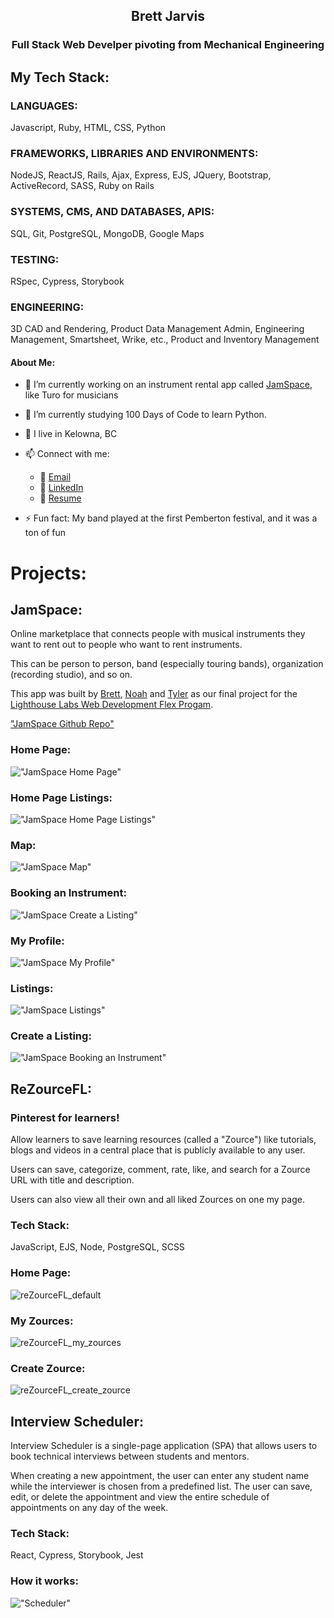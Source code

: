 <h2 align="center">Brett Jarvis</h2>

<h3 align="center">Full Stack Web Develper pivoting from Mechanical Engineering</h3>

## My Tech Stack:
### LANGUAGES:
  Javascript, Ruby, HTML, CSS, Python
### FRAMEWORKS, LIBRARIES AND ENVIRONMENTS:
  NodeJS, ReactJS, Rails, Ajax, Express, EJS, JQuery, Bootstrap, ActiveRecord, SASS, Ruby on Rails
### SYSTEMS, CMS, AND DATABASES, APIS:
  SQL, Git, PostgreSQL, MongoDB, Google Maps
### TESTING:
  RSpec, Cypress, Storybook
### ENGINEERING:
  3D CAD and Rendering, Product Data Management Admin, Engineering Management, Smartsheet, Wrike, etc., Product and Inventory Management

#### About Me:
- 🔭 I’m currently working on an instrument rental app called [JamSpace](https://github.com/bbjarvis/JamSpace), like Turo for musicians
- 🌱 I’m currently studying 100 Days of Code to learn Python.
- :round_pushpin: I live in Kelowna, BC
- 📫 Connect with me:
  - :email: [Email](brettbjarvis@gmail.com)
  - :link: [LinkedIn](https://www.linkedin.com/in/jarvisbrett/)
  - :page_with_curl: [Resume](https://resume.creddle.io/resume/gefix6gzidd)

- ⚡ Fun fact: My band played at the first Pemberton festival, and it was a ton of fun

# Projects:
## JamSpace:
Online marketplace that connects people with musical instruments they want to rent out to people who want to rent instruments.

This can be person to person, band (especially touring bands), organization (recording studio), and so on.

This app was built by [Brett](https://github.com/bbjarvis), [Noah](https://github.com/NoahThomlison) and [Tyler](https://github.com/TylerJEShelton) as our final project for the [Lighthouse Labs Web Development Flex Progam](https://www.lighthouselabs.ca/en/web-development-flex-program).

["JamSpace Github Repo"](https://github.com/bbjarvis/JamSpace)

### Home Page:

!["JamSpace Home Page"](https://github.com/bbjarvis/JamSpace/blob/master/screenshots/Home_Page.gif?raw=true)

### Home Page Listings:

!["JamSpace Home Page Listings"](https://github.com/bbjarvis/JamSpace/blob/master/screenshots/Home_Listings.gif?raw=true)

### Map:

!["JamSpace Map"](https://github.com/bbjarvis/JamSpace/blob/master/screenshots/Map_Listing.gif?raw=true)

### Booking an Instrument:

!["JamSpace Create a Listing"](https://github.com/bbjarvis/JamSpace/blob/master/screenshots/Booking.gif?raw=true)

### My Profile:

!["JamSpace My Profile"](https://github.com/bbjarvis/JamSpace/blob/master/screenshots/My_Profile_page.gif?raw=true)

### Listings:

!["JamSpace Listings"](https://github.com/bbjarvis/JamSpace/blob/master/screenshots/Listings.gif?raw=true)

### Create a Listing:

!["JamSpace Booking an Instrument"](https://github.com/bbjarvis/JamSpace/blob/master/screenshots/Create_Listing.gif?raw=true)

## ReZourceFL:
### Pinterest for learners!

Allow learners to save learning resources (called a "Zource") like tutorials, blogs and videos in a central place that is publicly available to any user.

Users can save, categorize, comment, rate, like, and search for a Zource URL with title and description.

Users can also view all their own and all liked Zources on one my page.

### Tech Stack:
  JavaScript, EJS, Node, PostgreSQL, SCSS
 
### Home Page:
![reZourceFL_default](https://user-images.githubusercontent.com/72511857/150480241-3382dd87-3eca-452b-a6c5-f7970255a89d.gif)

### My Zources:
![reZourceFL_my_zources](https://user-images.githubusercontent.com/72511857/150481457-d0ed22ca-7dc2-4036-9568-f10454573c27.gif)

### Create Zource:
![reZourceFL_create_zource](https://user-images.githubusercontent.com/72511857/150481498-54634db0-c846-4a61-a897-9e98f8eccd33.gif)

## Interview Scheduler:

Interview Scheduler is a single-page application (SPA) that allows users to book technical interviews between students and mentors.

When creating a new appointment, the user can enter any student name while the interviewer is chosen from a predefined list.
The user can save, edit, or delete the appointment and view the entire schedule of appointments on any day of the week.

### Tech Stack:
  React, Cypress, Storybook, Jest
### How it works:
!["Scheduler"](https://github.com/bbjarvis/scheduler/blob/master/docs/Scheduler.gif)
